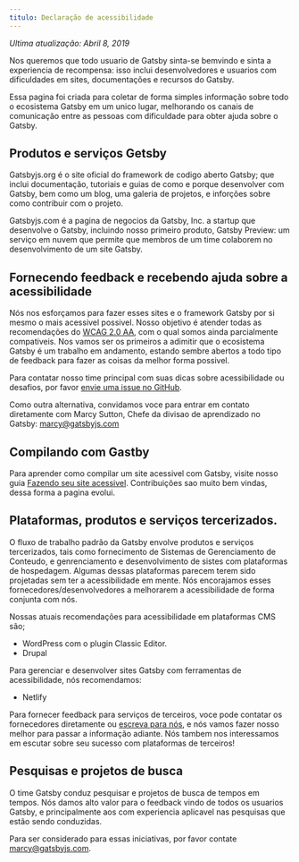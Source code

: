 ```yaml
---
titulo: Declaração de acessibilidade
---
```


_Ultima atualização: Abril 8, 2019_

Nos queremos que todo usuario de Gatsby sinta-se bemvindo e sinta a experiencia de recompensa: isso inclui desenvolvedores e usuarios com dificuldades em sites, documentações e recursos do Gatsby.

Essa pagina foi criada para coletar de forma simples informação sobre todo o ecosistema Gatsby em um unico lugar, melhorando os canais de comunicação entre as pessoas com dificuldade para obter ajuda sobre o Gatsby.

## Produtos e serviços Getsby

Gatsbyjs.org é o site oficial do framework de codigo aberto Gatsby; que inclui documentação, tutoriais e guias de como e porque desenvolver com Gatsby, bem como um blog, uma galeria de projetos, e inforções sobre como contribuir com o projeto.   

Gatsbyjs.com é a pagina de negocios da Gatsby, Inc. a startup que desenvolve o Gatsby, incluindo nosso primeiro produto, Gatsby Preview: um serviço em nuvem que permite que membros de um time colaborem no desenvolvimento de um site Gatsby.

## Fornecendo feedback e recebendo ajuda sobre a acessibilidade

Nós nos esforçamos para fazer esses sites e o framework Gatsby por si mesmo o mais acessivel possivel. Nosso objetivo é atender todas as recomendações do [WCAG 2.0 AA](https://www.w3.org/TR/WCAG20/), com o qual somos ainda parcialmente compativeis. Nos vamos ser os primeiros a adimitir que o ecosistema Gatsby é um trabalho em andamento, estando sembre abertos a todo tipo de feedback para fazer as coisas da melhor forma possivel.

Para contatar nosso time principal com suas dicas sobre acessibilidade ou desafios, por favor [envie uma issue no GitHub](https://github.com/gatsbyjs/gatsby/issues/new/choose).

Como outra alternativa, convidamos voce para entrar em contato diretamente com Marcy Sutton, Chefe da divisao de aprendizado no Gatsby: [marcy@gatsbyjs.com](mailto:marcy@gatsbyjs.com)

## Compilando com Gastby

Para aprender como compilar um site acessivel com Gatsby, visite nosso guia [Fazendo seu site acessivel](/docs/making-your-site-accessible/). Contribuições sao muito bem vindas, dessa forma a pagina evolui.


## Plataformas, produtos e serviços tercerizados.

O fluxo de trabalho padrão da Gatsby envolve produtos e serviços tercerizados, tais como fornecimento de Sistemas de Gerenciamento de Conteudo, e genrenciamento e desenvolvimento de sistes com plataformas de hospedagem. Algumas dessas plataformas parecem terem sido projetadas sem ter a acessibilidade em mente. Nós encorajamos esses fornecedores/desenvolvedores a melhorarem a acessibilidade de forma conjunta com nós.

Nossas atuais recomendações para acessibilidade em plataformas CMS são;

- WordPress com o plugin Classic Editor.
- Drupal

Para gerenciar e desenvolver sites Gatsby com ferramentas de acessibilidade, nós recomendamos:

- Netlify

Para fornecer feedback para serviços de terceiros, voce pode contatar os fornecedores diretamente ou [escreva para nós](mailto:marcy@gatsbyjs.com), e nós vamos fazer nosso melhor para passar a informação adiante. Nós tambem nos interessamos em escutar sobre seu sucesso com plataformas de terceiros!

## Pesquisas e projetos de busca

O time Gatsby conduz pesquisar e projetos de busca de tempos em tempos. Nós damos alto valor para o feedback vindo de todos os usuarios Gatsby, e principalmente aos com experiencia aplicavel nas pesquisas que estão sendo conduzidas.

Para ser considerado para essas iniciativas, por favor contate [marcy@gatsbyjs.com](mailto:marcy@gatsbyjs.com).

